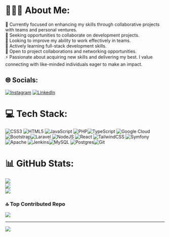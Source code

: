 # 🧑🏻‍💻 About Me:
🔭 Currently focused on enhancing my skills through collaborative projects with teams and personal ventures.<br>👯 Seeking opportunities to collaborate on development projects.<br>🤝 Looking to improve my ability to work effectively in teams.<br>🌱 Actively learning full-stack development skills.<br>💬 Open to project collaborations and networking opportunities.<br>⚡ Passionate about acquiring new skills and delivering my best. I value connecting with like-minded individuals eager to make an impact.


## 🌐 Socials:
[![Instagram](https://img.shields.io/badge/Instagram-%23E4405F.svg?logo=Instagram&logoColor=white)](https://instagram.com/8utside) [![LinkedIn](https://img.shields.io/badge/LinkedIn-%230077B5.svg?logo=linkedin&logoColor=white)](https://linkedin.com/in/david-iglesias-contact/) 

# 💻 Tech Stack:
![CSS3](https://img.shields.io/badge/css3-%231572B6.svg?style=for-the-badge&logo=css3&logoColor=white) ![HTML5](https://img.shields.io/badge/html5-%23E34F26.svg?style=for-the-badge&logo=html5&logoColor=white) ![JavaScript](https://img.shields.io/badge/javascript-%23323330.svg?style=for-the-badge&logo=javascript&logoColor=%23F7DF1E) ![PHP](https://img.shields.io/badge/php-%23777BB4.svg?style=for-the-badge&logo=php&logoColor=white)![TypeScript](https://img.shields.io/badge/typescript-%23007ACC.svg?style=for-the-badge&logo=typescript&logoColor=white) ![Google Cloud](https://img.shields.io/badge/GoogleCloud-%234285F4.svg?style=for-the-badge&logo=google-cloud&logoColor=white) ![Bootstrap](https://img.shields.io/badge/bootstrap-%238511FA.svg?style=for-the-badge&logo=bootstrap&logoColor=white)![Laravel](https://img.shields.io/badge/laravel-%23FF2D20.svg?style=for-the-badge&logo=laravel&logoColor=white) ![NodeJS](https://img.shields.io/badge/node.js-6DA55F?style=for-the-badge&logo=node.js&logoColor=white) ![React](https://img.shields.io/badge/react-%2320232a.svg?style=for-the-badge&logo=react&logoColor=%2361DAFB) ![TailwindCSS](https://img.shields.io/badge/tailwindcss-%2338B2AC.svg?style=for-the-badge&logo=tailwind-css&logoColor=white) ![Symfony](https://img.shields.io/badge/symfony-%23000000.svg?style=for-the-badge&logo=symfony&logoColor=white) ![Apache](https://img.shields.io/badge/apache-%23D42029.svg?style=for-the-badge&logo=apache&logoColor=white) ![Jenkins](https://img.shields.io/badge/jenkins-%232C5263.svg?style=for-the-badge&logo=jenkins&logoColor=white)![MySQL](https://img.shields.io/badge/mysql-4479A1.svg?style=for-the-badge&logo=mysql&logoColor=white) ![Postgres](https://img.shields.io/badge/postgres-%23316192.svg?style=for-the-badge&logo=postgresql&logoColor=white)![Git](https://img.shields.io/badge/git-%23F05033.svg?style=for-the-badge&logo=git&logoColor=white)
# 📊 GitHub Stats:
![](https://github-readme-stats.vercel.app/api?username=davidiglesiass&theme=tokyonight&hide_border=false&include_all_commits=true&count_private=true)<br/>
![](https://github-readme-streak-stats.herokuapp.com/?user=davidiglesiass&theme=tokyonight&hide_border=false)<br/>
![](https://github-readme-stats.vercel.app/api/top-langs/?username=davidiglesiass&theme=tokyonight&hide_border=false&include_all_commits=true&count_private=true&layout=compact)

### 🔝 Top Contributed Repo
![](https://github-contributor-stats.vercel.app/api?username=davidiglesiass&limit=5&theme=dark&combine_all_yearly_contributions=true)

---
[![](https://visitcount.itsvg.in/api?id=davidiglesiass&icon=0&color=0)](https://visitcount.itsvg.in)

<!-- Proudly created with GPRM ( https://gprm.itsvg.in ) -->
